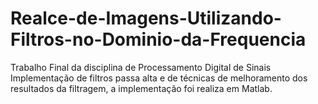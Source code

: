# Realce-de-Imagens-Utilizando-Filtros-no-Dominio-da-Frequencia
Trabalho Final da disciplina de Processamento Digital de Sinais
Implementação de filtros passa alta e de técnicas de melhoramento dos resultados da filtragem, a implementação foi realiza em Matlab.

